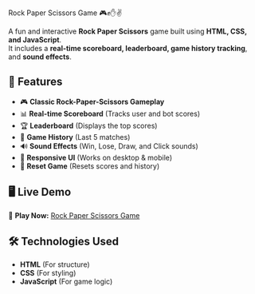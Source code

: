 Rock Paper Scissors Game 🎮✊✋✌️

A fun and interactive **Rock Paper Scissors** game built using **HTML, CSS, and JavaScript**.  
It includes a **real-time scoreboard, leaderboard, game history tracking**, and **sound effects**.  

## 🚀 **Features**
- 🎮 **Classic Rock-Paper-Scissors Gameplay**
- 📊 **Real-time Scoreboard** (Tracks user and bot scores)
- 🏆 **Leaderboard** (Displays the top scores)
- 📜 **Game History** (Last 5 matches)
- 🔊 **Sound Effects** (Win, Lose, Draw, and Click sounds)
- 🎨 **Responsive UI** (Works on desktop & mobile)
- 🔄 **Reset Game** (Resets scores and history)

## 🖥️ **Live Demo**
🔗 **Play Now:** [Rock Paper Scissors Game](https://sk-rock-paper-scissors.netlify.app/)

## 🛠 **Technologies Used**
- **HTML** (For structure)
- **CSS** (For styling)
- **JavaScript** (For game logic)
